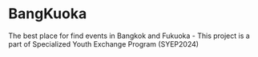 # BangKuoka
The best place for find events in Bangkok and Fukuoka - This project is a part of Specialized Youth Exchange Program (SYEP2024)
